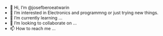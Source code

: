 - 👋 Hi, I’m @josefberoeatwarin
- 👀 I’m interested in Electronics and programmng or just trying new things.
- 🌱 I’m currently learning ...
- 💞️ I’m looking to collaborate on ...
- 📫 How to reach me ...

<!---
josefberoeatwarin/josefberoeatwarin is a ✨ special ✨ repository because its `README.md` (this file) appears on your GitHub profile.
You can click the Preview link to take a look at your changes.
--->
